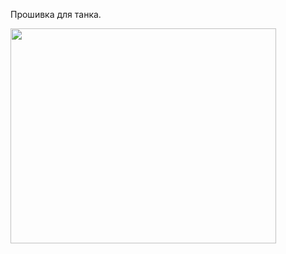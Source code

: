 Прошивка для танка.

<a href='http://www.youtube.com/watch?feature=player_embedded&v=v4xu2-b95PY' target='_blank'><img src='http://img.youtube.com/vi/v4xu2-b95PY/0.jpg' width='425' height=344 /></a>